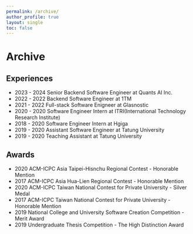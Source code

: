 ```yaml
---
permalink: /archive/
author_profile: true
layout: single
toc: false
---
```


# Archive

## Experiences
+ 2023 - 2024 Senior Backend Software Engineer at Quants AI Inc.
+ 2022 - 2022 Backend Software Engineer at 1TM
+ 2021 - 2022 Full-stack Software Enigneer at Glasnostic
+ 2020 - 2020 Software Engineer Intern at ITRI(International Technology Research Institute)
+ 2018 - 2020 Software Engineer Intern at Hgiga
+ 2019 - 2020 Assistant Software Engineer at Tatung University
+ 2019 - 2020 Teaching Assistant at Tatung University

## Awards
+ 2020 ACM-ICPC Asia Taipei-Hisnchu Regional Contest - Honorable Mention
+ 2017 ACM-ICPC Asia Hua-Lien Regional Contest - Honorable Mention
+ 2020 ACM-ICPC Taiwan National Contest for Private University - Silver Medal
+ 2017 ACM-ICPC Taiwan National Contest for Private University - Honorable Mention
+ 2019 National College and University Software Creation Competition - Merit Award
+ 2019 Undergraduate Thesis Competition - The High Distinction Award